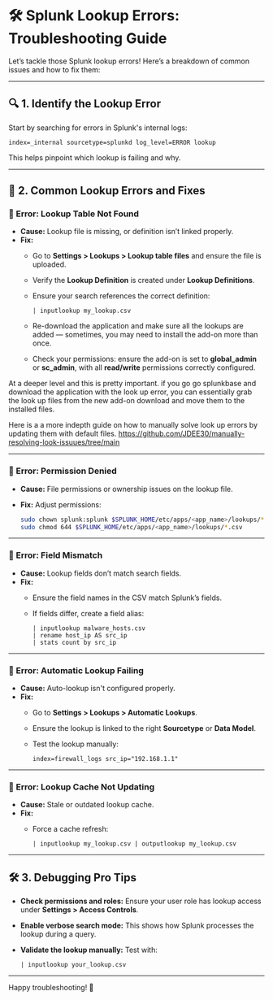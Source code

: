 # 🛠️ Splunk Lookup Errors: Troubleshooting Guide

Let’s tackle those Splunk lookup errors! Here’s a breakdown of common issues and how to fix them:

---

## 🔍 1. Identify the Lookup Error

Start by searching for errors in Splunk's internal logs:

```spl
index=_internal sourcetype=splunkd log_level=ERROR lookup
```

This helps pinpoint which lookup is failing and why.

---

## 🔧 2. Common Lookup Errors and Fixes

### 🔴 Error: Lookup Table Not Found

- **Cause:** Lookup file is missing, or definition isn’t linked properly.  
- **Fix:**  
  - Go to **Settings > Lookups > Lookup table files** and ensure the file is uploaded.
  - Verify the **Lookup Definition** is created under **Lookup Definitions**.
  - Ensure your search references the correct definition:
    
    ```spl
    | inputlookup my_lookup.csv
    ```
  - Re-download the application and make sure all the lookups are added — sometimes, you may need to install the add-on more than once.
  - Check your permissions: ensure the add-on is set to **global_admin** or **sc_admin**, with all **read/write** permissions correctly configured.

At a deeper level and this is pretty important. if you go go splunkbase and download the application with the look up error, you can essentially grab the look up files from the new add-on download and move them to the installed files.

Here is a a more indepth guide on how to manually solve look up errors by updating them with default files.  <https://github.com/JDEE30/manually-resolving-look-issuues/tree/main>

---

### 🔴 Error: Permission Denied

- **Cause:** File permissions or ownership issues on the lookup file.  
- **Fix:** Adjust permissions:

    ```bash
    sudo chown splunk:splunk $SPLUNK_HOME/etc/apps/<app_name>/lookups/*.csv
    sudo chmod 644 $SPLUNK_HOME/etc/apps/<app_name>/lookups/*.csv
    ```

---

### 🔴 Error: Field Mismatch

- **Cause:** Lookup fields don’t match search fields.  
- **Fix:**  
  - Ensure the field names in the CSV match Splunk’s fields.
  - If fields differ, create a field alias:

    ```spl
    | inputlookup malware_hosts.csv
    | rename host_ip AS src_ip
    | stats count by src_ip
    ```

---

### 🔴 Error: Automatic Lookup Failing

- **Cause:** Auto-lookup isn't configured properly.  
- **Fix:**  
  - Go to **Settings > Lookups > Automatic Lookups**.
  - Ensure the lookup is linked to the right **Sourcetype** or **Data Model**.
  - Test the lookup manually:

    ```spl
    index=firewall_logs src_ip="192.168.1.1"
    ```

---

### 🔴 Error: Lookup Cache Not Updating  

- **Cause:** Stale or outdated lookup cache.  
- **Fix:**  
  - Force a cache refresh:

    ```spl
    | inputlookup my_lookup.csv | outputlookup my_lookup.csv
    ```

---

## 🛠️ 3. Debugging Pro Tips

- **Check permissions and roles:** Ensure your user role has lookup access under **Settings > Access Controls**.
- **Enable verbose search mode:** This shows how Splunk processes the lookup during a query.
- **Validate the lookup manually:** Test with:

    ```spl
    | inputlookup your_lookup.csv
    ```

---

Happy troubleshooting! 🚀

